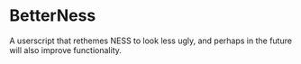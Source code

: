 BetterNess
==========

A userscript that rethemes NESS to look less ugly, and perhaps in the future will also improve functionality.

